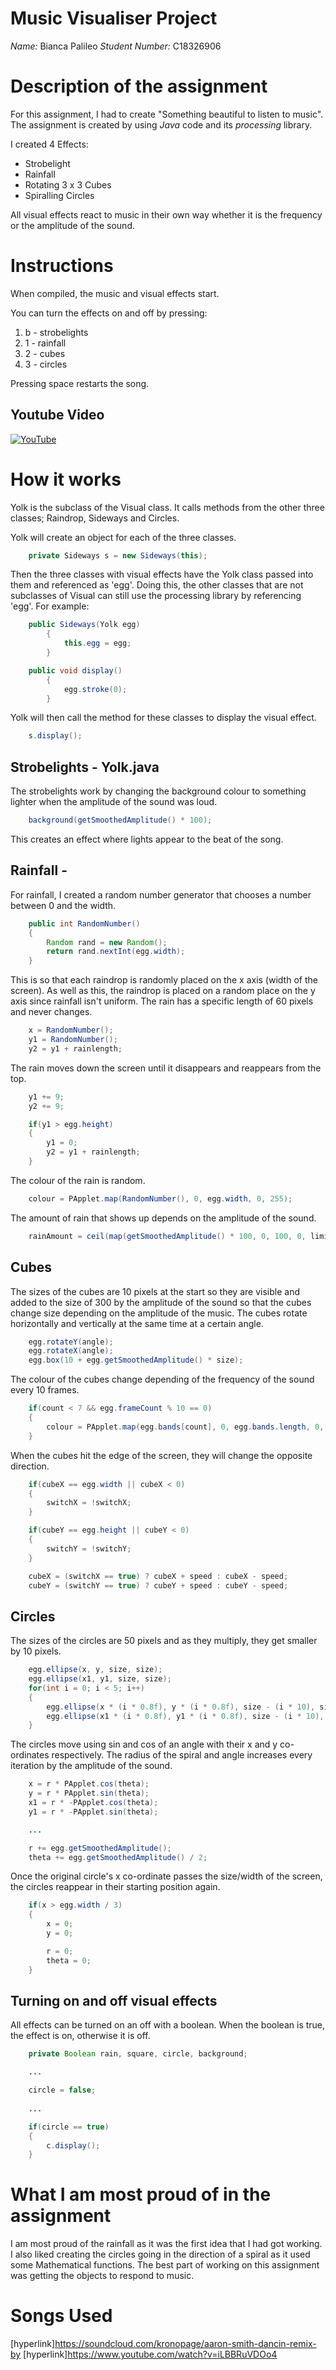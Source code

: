 # Music Visualiser Project

*Name:* Bianca Palileo
*Student Number:* C18326906

# Description of the assignment
For this assignment, I had to create "Something beautiful to listen to music".
The assignment is created by using *Java* code and its *processing* library.

I created 4 Effects:
- Strobelight
- Rainfall
- Rotating 3 x 3 Cubes
- Spiralling Circles

All visual effects react to music in their own way whether it is the frequency or the amplitude of the sound.

# Instructions
When compiled, the music and visual effects start.

You can turn the effects on and off by pressing:
1. b - strobelights
2. 1 - rainfall
3. 2 - cubes
4. 3 - circles

Pressing space restarts the song.

## Youtube Video
[![YouTube](http://img.youtube.com/vi/J2kHSSFA4NU/0.jpg)](https://www.youtube.com/watch?v=J2kHSSFA4NU)

# How it works
Yolk is the subclass of the Visual class. It calls methods from the other three classes; Raindrop, Sideways and Circles.

Yolk will create an object for each of the three classes.
```Java
	private Sideways s = new Sideways(this);
```

Then the three classes with visual effects have the Yolk class passed into them and referenced as 'egg'. Doing this, the other classes that are not subclasses of Visual can still use the processing library by referencing 'egg'.
For example:
```Java
	public Sideways(Yolk egg)
		{
			this.egg = egg;
		}

	public void display()
		{
			egg.stroke(0);
		}
```

Yolk will then call the method for these classes to display the visual effect.
```Java
	s.display();
```

## Strobelights - Yolk.java
The strobelights work by changing the background colour to something lighter when the amplitude of the sound was loud.
```Java
	background(getSmoothedAmplitude() * 100);
```

This creates an effect where lights appear to the beat of the song.

## Rainfall - 
For rainfall, I created a random number generator that chooses a number between 0 and the width. 
```Java
    public int RandomNumber()
    {
        Random rand = new Random();
        return rand.nextInt(egg.width);
	}
```
This is so that each raindrop is randomly placed on the x axis (width of the screen). As well as this, the raindrop is placed on a random place on the y axis since rainfall isn't uniform. The rain has a specific length of 60 pixels and never changes.
```Java
	x = RandomNumber();
	y1 = RandomNumber();
	y2 = y1 + rainlength;
```

The rain moves down the screen until it disappears and reappears from the top.
```Java
	y1 += 9;
	y2 += 9;

	if(y1 > egg.height)
	{
		y1 = 0;
		y2 = y1 + rainlength;
	}
```

The colour of the rain is random.
```Java
	colour = PApplet.map(RandomNumber(), 0, egg.width, 0, 255);
```

The amount of rain that shows up depends on the amplitude of the sound.
```Java
	rainAmount = ceil(map(getSmoothedAmplitude() * 100, 0, 100, 0, limit));
```

## Cubes
The sizes of the cubes are 10 pixels at the start so they are visible and added to the size of 300 by the amplitude of the sound so that the cubes change size depending on the amplitude of the music. The cubes rotate horizontally and vertically at the same time at a certain angle.
```Java
	egg.rotateY(angle);
	egg.rotateX(angle);
	egg.box(10 + egg.getSmoothedAmplitude() * size);
```

The colour of the cubes change depending of the frequency of the sound every 10 frames.
```Java
	if(count < 7 && egg.frameCount % 10 == 0)
    {
        colour = PApplet.map(egg.bands[count], 0, egg.bands.length, 0, 255);
    }
```

When the cubes hit the edge of the screen, they will change the opposite direction.
```Java
	if(cubeX == egg.width || cubeX < 0)
	{
		switchX = !switchX;
	}

	if(cubeY == egg.height || cubeY < 0)
	{
		switchY = !switchY;
	}

	cubeX = (switchX == true) ? cubeX + speed : cubeX - speed;
	cubeY = (switchY == true) ? cubeY + speed : cubeY - speed;
```

## Circles
The sizes of the circles are 50 pixels and as they multiply, they get smaller by 10 pixels.
```Java
	egg.ellipse(x, y, size, size);
	egg.ellipse(x1, y1, size, size);
	for(int i = 0; i < 5; i++)
	{
		egg.ellipse(x * (i * 0.8f), y * (i * 0.8f), size - (i * 10), size - (i * 10));
		egg.ellipse(x1 * (i * 0.8f), y1 * (i * 0.8f), size - (i * 10), size - (i * 10));
	}
```

The circles move using sin and cos of an angle with their x and y co-ordinates respectively. The radius of the spiral and angle increases every iteration by the amplitude of the sound.
```Java
	x = r * PApplet.cos(theta);
	y = r * PApplet.sin(theta);
	x1 = r * -PApplet.cos(theta);
	y1 = r * -PApplet.sin(theta);

	...

	r += egg.getSmoothedAmplitude();
	theta += egg.getSmoothedAmplitude() / 2;
```

Once the original circle's x co-ordinate passes the size/width of the screen, the circles reappear in their starting position again.
```Java
	if(x > egg.width / 3)
	{
		x = 0;
		y = 0;

		r = 0;
		theta = 0;
	}
```

## Turning on and off visual effects
All effects can be turned on an off with a boolean. When the boolean is true, the effect is on, otherwise it is off.
```Java
	private Boolean rain, square, circle, background;

	...

	circle = false;
	
	...

	if(circle == true)
	{
		c.display();
	}
```

# What I am most proud of in the assignment
I am most proud of the rainfall as it was the first idea that I had got working.
I also liked creating the circles going in the direction of a spiral as it used some Mathematical functions.
The best part of working on this assignment was getting the objects to respond to music.

# Songs Used
[hyperlink]https://soundcloud.com/kronopage/aaron-smith-dancin-remix-by
[hyperlink]https://www.youtube.com/watch?v=iLBBRuVDOo4